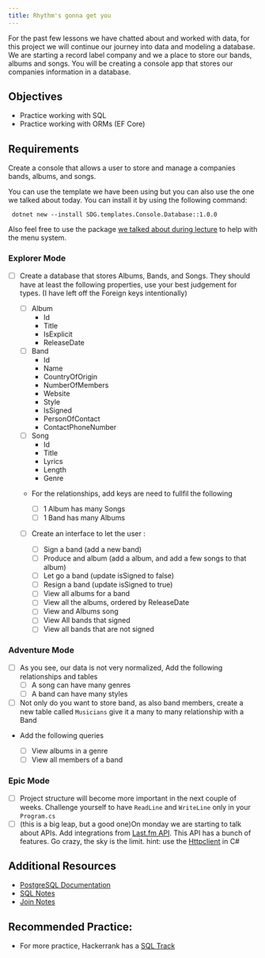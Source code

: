 ```yaml
---
title: Rhythm's gonna get you
---
```


For the past few lessons we have chatted about and worked with data, for this
project we will continue our journey into data and modeling a database. We are
starting a record label company and we a place to store our bands, albums and
songs. You will be creating a console app that stores our companies information
in a database.

## Objectives

- Practice working with SQL
- Practice working with ORMs (EF Core)

## Requirements

Create a console that allows a user to store and manage a companies bands,
albums, and songs.

You can use the template we have been using but you can also use the one we
talked about today. You can install it by using the following command:

```shell
 dotnet new --install SDG.templates.Console.Database::1.0.0
```

Also feel free to use the package
[we talked about during lecture](https://github.com/lechu445/ConsoleMenu) to
help with the menu system.

### Explorer Mode

- [ ] Create a database that stores Albums, Bands, and Songs. They should have
      at least the following properties, use your best judgement for types. (I
      have left off the Foreign keys intentionally)

  - [ ] Album
    - Id
    - Title
    - IsExplicit
    - ReleaseDate
  - [ ] Band
    - Id
    - Name
    - CountryOfOrigin
    - NumberOfMembers
    - Website
    - Style
    - IsSigned
    - PersonOfContact
    - ContactPhoneNumber
  - [ ] Song
    - Id
    - Title
    - Lyrics
    - Length
    - Genre
  - For the relationships, add keys are need to fullfil the following

    - [ ] 1 Album has many Songs
    - [ ] 1 Band has many Albums

  - [ ] Create an interface to let the user :

    - [ ] Sign a band (add a new band)
    - [ ] Produce and album (add a album, and add a few songs to that album)
    - [ ] Let go a band (update isSigned to false)
    - [ ] Resign a band (update isSigned to true)
    - [ ] View all albums for a band
    - [ ] View all the albums, ordered by ReleaseDate
    - [ ] View and Albums song
    - [ ] View All bands that signed
    - [ ] View all bands that are not signed

### Adventure Mode

- [ ] As you see, our data is not very normalized, Add the following
      relationships and tables
  - [ ] A song can have many genres
  - [ ] A band can have many styles
- [ ] Not only do you want to store band, as also band members, create a new
      table called `Musicians` give it a many to many relationship with a Band
- Add the following queries

  - [ ] View albums in a genre
  - [ ] View all members of a band

### Epic Mode

- [ ] Project structure will become more important in the next couple of weeks.
      Challenge yourself to have `ReadLine` and `WriteLine` only in your
      `Program.cs`
- [ ] (this is a big leap, but a good one)On monday we are starting to talk
      about APIs. Add integrations from [Last.fm API](https://www.last.fm/api).
      This API has a bunch of features. Go crazy, the sky is the limit. hint:
      use the
      [Httpclient](https://docs.microsoft.com/en-us/dotnet/api/system.net.http.httpclient?view=netcore-3.1)
      in C#

## Additional Resources

- [PostgreSQL Documentation](https://www.postgresql.org/docs/)
- [SQL Notes](https://suncoast.io/handbook/curriculum/back-end/full-stack-i/lecture/sql/intro-to-sql/)
- [Join Notes](https://suncoast.io/handbook/curriculum/back-end/full-stack-i/lecture/sql/intro-to-joins/)

## Recommended Practice:

- For more practice, Hackerrank has a
  [SQL Track](https://www.hackerrank.com/domains/sql)
